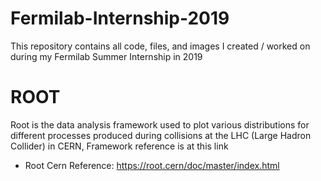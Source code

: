 # Fermilab-Internship-2019
This repository contains all code, files, and images I created / worked on during my Fermilab Summer Internship in 2019

# ROOT
Root is the data analysis framework used to plot various distributions for different processes produced during collisions at the LHC (Large Hadron Collider) in CERN, Framework reference is at this link
  - Root Cern Reference: https://root.cern/doc/master/index.html
